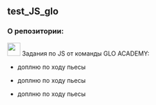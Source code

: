 ## test_JS_glo

### О репозитории:

<img src="https://media.giphy.com/media/WUlplcMpOCEmTGBtBW/giphy.gif" width="30px"> Задания по JS от команды GLO ACADEMY:

- доплню по ходу пьесы

- доплню по ходу пьесы

- доплню по ходу пьесы
